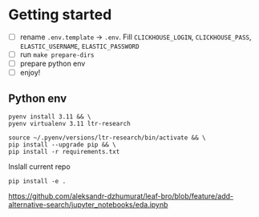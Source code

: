 # Getting started

- [ ]  rename `.env.template` -> `.env`. Fill `CLICKHOUSE_LOGIN`, `CLICKHOUSE_PASS`, `ELASTIC_USERNAME`, `ELASTIC_PASSWORD`
- [ ]  run `make prepare-dirs`
- [ ]  prepare python env
- [ ]  enjoy!

## Python env

```shell
pyenv install 3.11 && \
pyenv virtualenv 3.11 ltr-research
```

```shell
source ~/.pyenv/versions/ltr-research/bin/activate && \
pip install --upgrade pip && \
pip install -r requirements.txt
```

Inslall current repo
```shell
pip install -e .
```

https://github.com/aleksandr-dzhumurat/leaf-bro/blob/feature/add-alternative-search/jupyter_notebooks/eda.ipynb